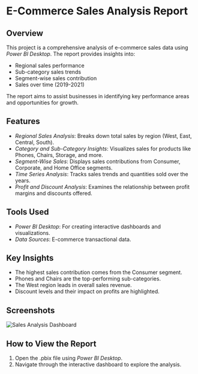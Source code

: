 # E-Commerce Sales Analysis Report

## Overview
This project is a comprehensive analysis of e-commerce sales data using *Power BI Desktop*. The report provides insights into:
- Regional sales performance
- Sub-category sales trends
- Segment-wise sales contribution
- Sales over time (2019-2021)

The report aims to assist businesses in identifying key performance areas and opportunities for growth.

## Features
- *Regional Sales Analysis*: Breaks down total sales by region (West, East, Central, South).
- *Category and Sub-Category Insights*: Visualizes sales for products like Phones, Chairs, Storage, and more.
- *Segment-Wise Sales*: Displays sales contributions from Consumer, Corporate, and Home Office segments.
- *Time Series Analysis*: Tracks sales trends and quantities sold over the years.
- *Profit and Discount Analysis*: Examines the relationship between profit margins and discounts offered.

## Tools Used
- *Power BI Desktop*: For creating interactive dashboards and visualizations.
- *Data Sources*: E-commerce transactional data.

## Key Insights
- The highest sales contribution comes from the Consumer segment.
- Phones and Chairs are the top-performing sub-categories.
- The West region leads in overall sales revenue.
- Discount levels and their impact on profits are highlighted.

## Screenshots
![Sales Analysis Dashboard](./)

## How to View the Report
1. Open the .pbix file using *Power BI Desktop*.
2. Navigate through the interactive dashboard to explore the analysis.
